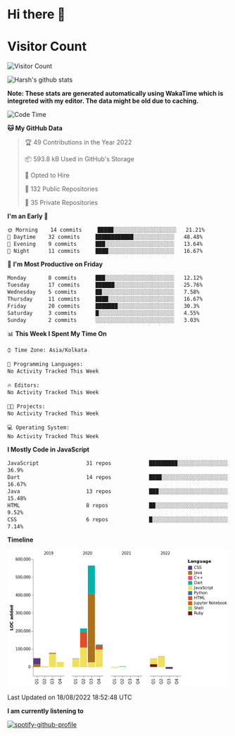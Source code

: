 # Hi there 👋 

# Visitor Count
![Visitor Count](https://profile-counter.glitch.me/harsh2201/count.svg)

![Harsh's github stats](https://github-readme-stats.vercel.app/api?username=harsh2201&show_icons=true&theme=radical)

**Note: These stats are generated automatically using WakaTime which is integreted with my editor. The data might be old due to caching.**

<!--START_SECTION:waka-->
![Code Time](http://img.shields.io/badge/Code%20Time-156%20hrs%2040%20mins-blue)

**🐱 My GitHub Data** 

> 🏆 49 Contributions in the Year 2022
 > 
> 📦 593.8 kB Used in GitHub's Storage 
 > 
> 💼 Opted to Hire
 > 
> 📜 132 Public Repositories 
 > 
> 🔑 35 Private Repositories  
 > 
**I'm an Early 🐤** 

```text
🌞 Morning    14 commits     █████░░░░░░░░░░░░░░░░░░░░   21.21% 
🌆 Daytime    32 commits     ████████████░░░░░░░░░░░░░   48.48% 
🌃 Evening    9 commits      ███░░░░░░░░░░░░░░░░░░░░░░   13.64% 
🌙 Night      11 commits     ████░░░░░░░░░░░░░░░░░░░░░   16.67%

```
📅 **I'm Most Productive on Friday** 

```text
Monday       8 commits      ███░░░░░░░░░░░░░░░░░░░░░░   12.12% 
Tuesday      17 commits     ██████░░░░░░░░░░░░░░░░░░░   25.76% 
Wednesday    5 commits      ██░░░░░░░░░░░░░░░░░░░░░░░   7.58% 
Thursday     11 commits     ████░░░░░░░░░░░░░░░░░░░░░   16.67% 
Friday       20 commits     ███████░░░░░░░░░░░░░░░░░░   30.3% 
Saturday     3 commits      █░░░░░░░░░░░░░░░░░░░░░░░░   4.55% 
Sunday       2 commits      ░░░░░░░░░░░░░░░░░░░░░░░░░   3.03%

```


📊 **This Week I Spent My Time On** 

```text
⌚︎ Time Zone: Asia/Kolkata

💬 Programming Languages: 
No Activity Tracked This Week

🔥 Editors: 
No Activity Tracked This Week

🐱‍💻 Projects: 
No Activity Tracked This Week

💻 Operating System: 
No Activity Tracked This Week

```

**I Mostly Code in JavaScript** 

```text
JavaScript               31 repos            █████████░░░░░░░░░░░░░░░░   36.9% 
Dart                     14 repos            ████░░░░░░░░░░░░░░░░░░░░░   16.67% 
Java                     13 repos            ███░░░░░░░░░░░░░░░░░░░░░░   15.48% 
HTML                     8 repos             ██░░░░░░░░░░░░░░░░░░░░░░░   9.52% 
CSS                      6 repos             █░░░░░░░░░░░░░░░░░░░░░░░░   7.14%

```


**Timeline**

![Chart not found](https://raw.githubusercontent.com/harsh2201/harsh2201/master/charts/bar_graph.png) 


 Last Updated on 18/08/2022 18:52:48 UTC
<!--END_SECTION:waka-->


**I am currently listening to**

[![spotify-github-profile](https://spotify-github-profile.vercel.app/api/view?uid=0zd53poz5lu9da8yk1wq8bpss&cover_image=true)](https://spotify-github-profile.vercel.app/api/view?uid=0zd53poz5lu9da8yk1wq8bpss&redirect=true) 
